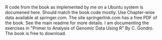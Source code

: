 R code from the book as implemented by me on a Ubuntu system is documened here. Should match the book code mostly. Use
Chapter-wise data available at springer.com. The site springerlink.com has a free PDF of the book. See the main readme for more
details. I am documenting the exercises in "Primer to Analysis of Genomic Data Using R" By C. Gondro. The book is free
to download. 

